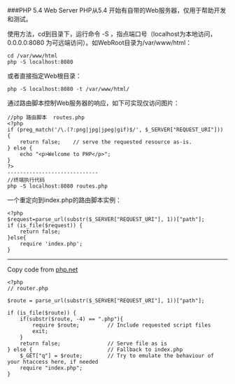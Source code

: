 ###PHP 5.4 Web Server
PHP从5.4 开始有自带的Web服务器，仅用于帮助开发和测试。

使用方法，cd到目录下，运行命令 -S ，指点端口号（localhost为本地访问，0.0.0.0:8080 为可远端访问）。如WebRoot目录为/var/www/html：
```
cd /var/www/html
php -S localhost:8080
```
或者直接指定Web根目录：
```
php -S localhost:8080 -t /var/www/html/
```
通过路由脚本控制Web服务器的响应，如下可实现仅访问图片：
```
//php 路由脚本  routes.php
<?php
if (preg_match('/\.(?:png|jpg|jpeg|gif)$/', $_SERVER["REQUEST_URI"])) {
    return false;    // serve the requested resource as-is.
} else { 
    echo "<p>Welcome to PHP</p>";
}
?>
-----------------------------
//终端执行代码
php -S localhost:8080 routes.php
```
一个重定向到index.php的路由脚本实例：
```
<?php
$request=parse_url(substr($_SERVER["REQUEST_URI"], 1))["path"];
if (is_file($request)) {
    return false;
}else{
    require 'index.php';
}

```
----------------------------------------------------------------------------------------------

Copy code from [php.net](http://php.net/manual/en/features.commandline.webserver.php)
```
<?php
// router.php

$route = parse_url(substr($_SERVER["REQUEST_URI"], 1))["path"];

if (is_file($route)) {
    if(substr($route, -4) == ".php"){
        require $route;         // Include requested script files
        exit;
    }
    return false;               // Serve file as is
} else {                        // Fallback to index.php
    $_GET["q"] = $route;        // Try to emulate the behaviour of your htaccess here, if needed
    require "index.php";
}
```




